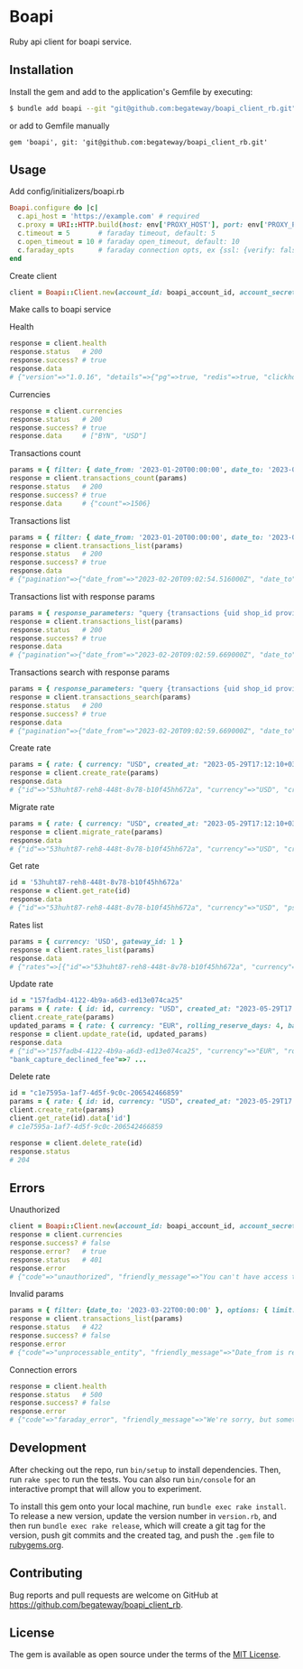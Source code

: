 # Boapi

Ruby api client for boapi service.

## Installation

Install the gem and add to the application's Gemfile by executing:

```sh
$ bundle add boapi --git "git@github.com:begateway/boapi_client_rb.git"
```

or add to Gemfile manually

```
gem 'boapi', git: 'git@github.com:begateway/boapi_client_rb.git'
```

## Usage

Add config/initializers/boapi.rb

```ruby
Boapi.configure do |c|
  c.api_host = 'https://example.com' # required
  c.proxy = URI::HTTP.build(host: env['PROXY_HOST'], port: env['PROXY_PORT']).to_s # optional
  c.timeout = 5       # faraday timeout, default: 5
  c.open_timeout = 10 # faraday open_timeout, default: 10
  c.faraday_opts      # faraday connection opts, ex {ssl: {verify: false}}, default: {}
end
```

Create client

```ruby
client = Boapi::Client.new(account_id: boapi_account_id, account_secret: boapi_account_secret)
```

Make calls to boapi service

Health

```ruby
response = client.health
response.status   # 200
response.success? # true
response.data
# {"version"=>"1.0.16", "details"=>{"pg"=>true, "redis"=>true, "clickhouse"=>true, "rabbitmq"=>true}, "commit"=>"78dhdo8fd92v9499affw357dr8cd9g9vr71f84f4", "healthy"=>true}
```

Currencies

```ruby
response = client.currencies
response.status   # 200
response.success? # true
response.data     # ["BYN", "USD"]
```

Transactions count

```ruby
params = { filter: { date_from: '2023-01-20T00:00:00', date_to: '2023-03-22T00:00:00' } }
response = client.transactions_count(params)
response.status   # 200
response.success? # true
response.data     # {"count"=>1506}
```

Transactions list

```ruby
params = { filter: { date_from: '2023-01-20T00:00:00', date_to: '2023-03-22T00:00:00' }, options: { limit: 1 } }
response = client.transactions_list(params)
response.status   # 200
response.success? # true
response.data
# {"pagination"=>{"date_from"=>"2023-02-20T09:02:54.516000Z", "date_to"=>"2023-02-20T09:02:54.516000Z", "date_type"=>"created_at", "has_next_page"=>true, "next_date"=>"2023-02-20T09:36:15.175000Z"}, "transactions"=>[{"amount"=>123, "created_at"=>"2023-02-270T09:12:54.516000Z", "currency"=>"trx_cur", "merchant_id"=>123, "paid_at"=>"2023-02-12T09:02:59.669000Z", "shop_id"=>123, "status"=>"trx_status", "type"=>"trx_type", "uid"=>"xxxxxxx-fa21-xxxx-xxxx-xxxxeec8661f"}ruby
```

Transactions list with response params

```ruby
params = { response_parameters: "query {transactions {uid shop_id provider_raw { ref_id } } }", filter: { date_from: '2023-01-20T00:00:00', date_to: '2023-03-22T00:00:00', date_type: 'paid_at' }, options: { limit: 1, time_zone: 'Europe/Berlin' } }
response = client.transactions_list(params)
response.status   # 200
response.success? # true
response.data
# {"pagination"=>{"date_from"=>"2023-02-20T09:02:59.669000Z", "date_to"=>"2023-02-20T09:02:59.669000Z", "date_type"=>"paid_at", "has_next_page"=>true, "next_date"=>"2023-02-20T09:36:15.994000Z"}, "transactions"=>[{"paid_at"=>"2023-02-20T09:12:34.567000Z", "provider_raw"=>{"ref_id"=>nil}, "shop_id"=>123, "uid"=>"e4800e1b-xxxx-xxxx-ae25-16f1xxxx661f"}]}
```

Transactions search with response params

```ruby
params = { response_parameters: "query {transactions {uid shop_id provider_raw { ref_id } } }", filter: { date_from: '2023-01-20T00:00:00', date_to: '2023-03-22T00:00:00', date_type: 'paid_at' }, options: { limit: 1, time_zone: 'Europe/Berlin' } }
response = client.transactions_search(params)
response.status   # 200
response.success? # true
response.data
# {"pagination"=>{"date_from"=>"2023-02-20T09:02:59.669000Z", "date_to"=>"2023-02-20T09:02:59.669000Z", "date_type"=>"paid_at", "has_next_page"=>true, "next_date"=>"2023-02-20T09:36:15.994000Z"}, "transactions"=>[{"paid_at"=>"2023-02-20T09:12:34.567000Z", "provider_raw"=>{"ref_id"=>nil}, "shop_id"=>123, "uid"=>"e4800e1b-xxxx-xxxx-ae25-16f1xxxx661f"}]}
```

Create rate

```ruby
params = { rate: { currency: "USD", created_at: "2023-05-29T17:12:10+03:00", apply_from: "2023-05-28T16:00:00+03:00", gateway_id: 1, rolling_reserve_days: 3 } }
response = client.create_rate(params)
response.data
# {"id"=>"53huht87-reh8-448t-8v78-b10f45hh672a", "currency"=>"USD", "created_at"=>"2023-05-29T14:12:10.000000Z", "gateway_id"=>1, "apply_from"=>"2023-05-28T13:00:00.000000Z", "rolling_reserve_days"=>3, "psp_capture_declined_fee"=>0 ...
```

Migrate rate

```ruby
params = { rate: { currency: "USD", created_at: "2023-05-29T17:12:10+03:00", apply_from: "2023-05-28T16:00:00+03:00", gateway_id: 1, rolling_reserve_days: 3 } }
response = client.migrate_rate(params)
response.data
# {"id"=>"53huht87-reh8-448t-8v78-b10f45hh672a", "currency"=>"USD", "created_at"=>"2023-05-29T14:12:10.000000Z", "gateway_id"=>1, "apply_from"=>"2023-05-28T13:00:00.000000Z", "rolling_reserve_days"=>3, "psp_capture_declined_fee"=>0 ...
```

Get rate

```ruby
id = '53huht87-reh8-448t-8v78-b10f45hh672a'
response = client.get_rate(id)
response.data
# {"id"=>"53huht87-reh8-448t-8v78-b10f45hh672a", "currency"=>"USD", "psp_capture_declined_fee"=>0, "psp_capture_max_commission"=>0, "psp_capture_min_commission"=>0, "psp_capture_successful_fee"=>0, "psp_void_declined_fee"=>0, "psp_void_max_commission"=>0, "psp_void_min_commission"=>0, "psp_void_successful_fee"=>0} ...
```

Rates list

```ruby
params = { currency: 'USD', gateway_id: 1 }
response = client.rates_list(params)
response.data
# {"rates"=>[{"id"=>"53huht87-reh8-448t-8v78-b10f45hh672a", "currency"=>"USD", "apply_from"=>"2023-05-28T13:00:00.000000Z"}, {"id"=>"7712h4sa-wl89-5i7i-96dy-e780921cra73", "currency"=>"USD", "apply_from"=>"2023-05-28T13:00:00.000000Z"}]}
```

Update rate

```ruby
id = "157fadb4-4122-4b9a-a6d3-ed13e074ca25"
params = { rate: { id: id, currency: "USD", created_at: "2023-05-29T17:12:10+03:00", apply_from: "2023-05-28T16:00:00+03:00", gateway_id: 1, rolling_reserve_days: 3 } }
client.create_rate(params)
updated_params = { rate: { currency: "EUR", rolling_reserve_days: 4, bank_capture_successful_rate: 1.75, bank_capture_declined_fee: 7 } }
response = client.update_rate(id, updated_params)
response.data
# {"id"=>"157fadb4-4122-4b9a-a6d3-ed13e074ca25", "currency"=>"EUR", "rolling_reserve_days"=>4, "bank_capture_successful_rate"=>"1.75",
"bank_capture_declined_fee"=>7 ...
```

Delete rate

```ruby
id = "c1e7595a-1af7-4d5f-9c0c-206542466859"
params = { rate: { id: id, currency: "USD", created_at: "2023-05-29T17:12:10+03:00", apply_from: "2023-05-28T16:00:00+03:00", gateway_id: 1, rolling_reserve_days: 3 } }
client.create_rate(params)
client.get_rate(id).data['id']
# c1e7595a-1af7-4d5f-9c0c-206542466859

response = client.delete_rate(id)
response.status
# 204
```

## Errors

Unauthorized

```ruby
client = Boapi::Client.new(account_id: boapi_account_id, account_secret: wrong_boapi_account_secret)
response = client.currencies
response.success? # false
response.error?   # true
response.status   # 401
response.error
# {"code"=>"unauthorized", "friendly_message"=>"You can't have access to this area", "help"=>"https://doc.ecomcharge.com/codes/unauthorized", "message"=>"Unauthorized"}
```

Invalid params

```ruby
params = { filter: {date_to: '2023-03-22T00:00:00' }, options: { limit: 1 } }
response = client.transactions_list(params)
response.status   # 422
response.success? # false
response.error
# {"code"=>"unprocessable_entity", "friendly_message"=>"Date_from is required.", "help"=>"https://doc.ecomcharge.com/codes/unprocessable_entity", "message"=>"Unprocessable entity"}
```

Connection errors

```ruby
response = client.health
response.status   # 500
response.success? # false
response.error
# {"code"=>"faraday_error", "friendly_message"=>"We're sorry, but something went wrong", "message"=>"Failed to open TCP connection to https://example.com (getaddrinfo: nodename nor servname provided, or not known)"}
```

## Development

After checking out the repo, run `bin/setup` to install dependencies. Then, run `rake spec` to run the tests. You can also run `bin/console` for an interactive prompt that will allow you to experiment.

To install this gem onto your local machine, run `bundle exec rake install`. To release a new version, update the version number in `version.rb`, and then run `bundle exec rake release`, which will create a git tag for the version, push git commits and the created tag, and push the `.gem` file to [rubygems.org](https://rubygems.org).

## Contributing

Bug reports and pull requests are welcome on GitHub at https://github.com/begateway/boapi_client_rb.

## License

The gem is available as open source under the terms of the [MIT License](https://opensource.org/licenses/MIT).

